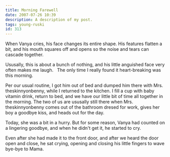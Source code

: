 ```yaml
---
title: Morning Farewell
date: 2007-07-26 10:39
description: A description of my post.
tags: young-ruski
id: 313
---
```

When Vanya cries, his face changes its entire shape.  His features flatten a bit, and his mouth squares off and opens so the noise and tears can cascade together.

Ususally, this is about a bunch of nothing, and his little anguished face very often makes me laugh.
<span class="spanEndPreview">&nbsp;</span>
The only time I really found it heart-breaking was this morning.

Per our usual routine, I got him out of bed and dumped him there with Mrs. theskinnyonbenny, while I returned to the kitchen.  I fill a cup with baby vitamin drink, return to bed, and we have our little bit of time all together in the morning.  The two of us are ususally still there when Mrs. theskinnyonbenny comes out of the bathroom dresed for work, gives her boy a goodbye kiss, and heads out for the day.

Today, she was a bit in a hurry.  But for some reason, Vanya had counted on a lingering goodbye, and when he didn't get it, he started to cry.

Even after she had made it to the front door, and after we heard the door open and close, he sat crying, opening and closing his little fingers to wave bye-bye to Mama.